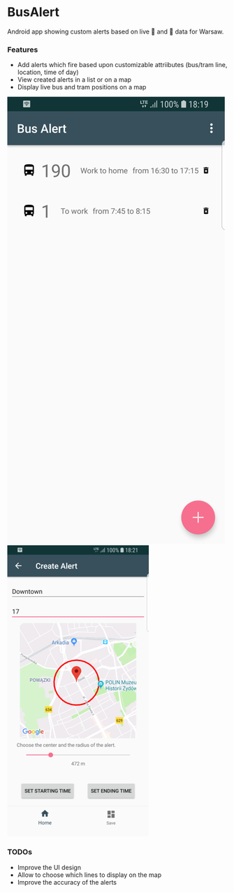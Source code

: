 # BusAlert
Android app showing custom alerts based on live :bus: and :tram: data for Warsaw.

### Features

* Add alerts which fire based upon customizable attriibutes (bus/tram line, location, time of day)
* View created alerts in a list or on a map
* Display live bus and tram positions on a map

![Alert list](busalert-alert-list.png)
![Creating alert](busalert-create-alert.png)

### TODOs

* Improve the UI design
* Allow to choose which lines to display on the map
* Improve the accuracy of the alerts
